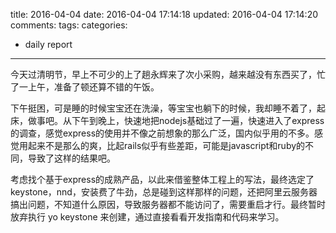 title: 2016-04-04
date: 2016-04-04 17:14:18
updated: 2016-04-04 17:14:20
comments: 
tags:
categories:
- daily report

---

今天过清明节，早上不可少的上了趟永辉来了次小采购，越来越没有东西买了，忙了一上午，准备了顿还算不错的午饭。

下午挺困，可是睡的时候宝宝还在洗澡，等宝宝也躺下的时候，我却睡不着了，起床，做事吧。从下午到晚上，快速地把nodejs基础过了一遍，快速进入了express的调查，感觉express的使用并不像之前想象的那么广泛，国内似乎用的不多。感觉用起来不是那么的爽，比起rails似乎有些差距，可能是javascript和ruby的不同，导致了这样的结果吧。

考虑找个基于express的成熟产品，以此来借鉴整体工程上的写法，最终选定了keystone，nnd，安装费了牛劲，总是碰到这样那样的问题，还把阿里云服务器搞出问题，不知道什么原因，导致服务器都不能访问了，需要重启才行。最终暂时放弃执行 yo keystone 来创建，通过直接看看开发指南和代码来学习。
